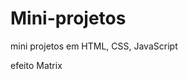 # Mini-projetos

 mini projetos em HTML, CSS, JavaScript

<a helf="https://thiagomaylon.github.io/Mini-projetos/Matrix/index.html">efeito Matrix</a>